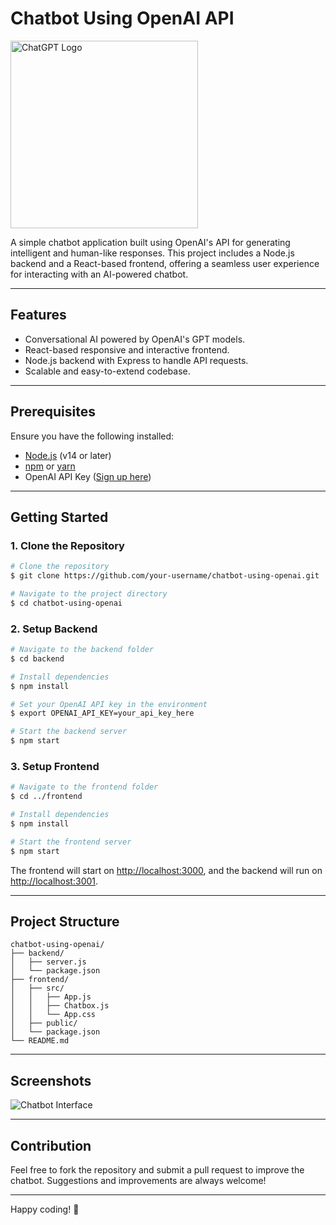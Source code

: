 # Chatbot Using OpenAI API

<img src="https://image.winudf.com/v2/image1/ZGV2X2ltYWdlXzE4MjcwOTUzXzE2MzU1OV8yMDIyMTIyMzA5MDYwNTA3NQ/icon.png?fakeurl=1&h=240&type=webp" alt="ChatGPT Logo" width="300" align="center" />

A simple chatbot application built using OpenAI's API for generating intelligent and human-like responses. This project includes a Node.js backend and a React-based frontend, offering a seamless user experience for interacting with an AI-powered chatbot.

---

## Features
- Conversational AI powered by OpenAI's GPT models.
- React-based responsive and interactive frontend.
- Node.js backend with Express to handle API requests.
- Scalable and easy-to-extend codebase.

---

## Prerequisites
Ensure you have the following installed:

- [Node.js](https://nodejs.org/) (v14 or later)
- [npm](https://www.npmjs.com/) or [yarn](https://yarnpkg.com/)
- OpenAI API Key ([Sign up here](https://openai.com/api/))

---

## Getting Started

### 1. Clone the Repository
```bash
# Clone the repository
$ git clone https://github.com/your-username/chatbot-using-openai.git

# Navigate to the project directory
$ cd chatbot-using-openai
```

### 2. Setup Backend
```bash
# Navigate to the backend folder
$ cd backend

# Install dependencies
$ npm install

# Set your OpenAI API key in the environment
$ export OPENAI_API_KEY=your_api_key_here

# Start the backend server
$ npm start
```

### 3. Setup Frontend
```bash
# Navigate to the frontend folder
$ cd ../frontend

# Install dependencies
$ npm install

# Start the frontend server
$ npm start
```

The frontend will start on [http://localhost:3000](http://localhost:3000), and the backend will run on [http://localhost:3001](http://localhost:3001).

---

## Project Structure
```
chatbot-using-openai/
├── backend/
│   ├── server.js
│   └── package.json
├── frontend/
│   ├── src/
│   │   ├── App.js
│   │   ├── Chatbox.js
│   │   └── App.css
│   ├── public/
│   └── package.json
└── README.md
```

---

## Screenshots
![Chatbot Interface](https://via.placeholder.com/800x400.png?text=Chatbot+UI+Placeholder)

---

## Contribution
Feel free to fork the repository and submit a pull request to improve the chatbot. Suggestions and improvements are always welcome!

---

Happy coding! :rocket:

